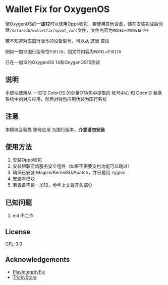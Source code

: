 # Wallet Fix for OxygenOS

使OxygenOS的**一加12**可以使用Oppo钱包，若使用其他设备，请在安装完成后创建`/data/adb/walletfix/spoof_vars`文件，文件内容为`MODEL=你的设备型号`

若不知道对应国行版本的设备型号，可以从 [这里](https://github.com/KHwang9883/MobileModels/blob/master/brands/oneplus.md) 查找

例如一加12国行型号位`PJD110`，则文件内容为`MODEL=PJD110`

已在一加12的OxygenOS 14和OxygenOS15测试

## 说明

本模块使用从 一加12 ColorOS 的全量OTA包中提取的 账号中心 和 OpenID 替换系统中的对应应用，然后对钱包应用伪装为国行系统

## 注意

本模块会替换 账号应用 为国行版本，**介意请勿安装**

## 使用方法

1. 安装Oppo钱包
2. 安装银联可信服务安全组件（如果不需要支付功能可以跳过）
3. 确保已安装 Magisk/KernelSU/Apatch，并已启用 zygisk
4. 安装本模块
5. 若设备不是一加12，参考上文最开头部分

## 已知问题

1. eid 不工作

## License

[GPL-3.0](LICENSE)

## Acknowledgements

- [PlayIntegrityFix](https://github.com/chiteroman/PlayIntegrityFix)
- [TrickyStore](https://github.com/5ec1cff/TrickyStore/tree/master)
